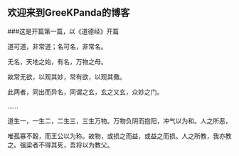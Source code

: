 ## 欢迎来到GreeKPanda的博客

###这是开篇第一篇，以《道德经》开篇

道可道，非常道；名可名，非常名。

无名，天地之始，有名，万物之母。

故常无欲，以观其妙，常有欲，以观其徼。

此两者，同出而异名，同谓之玄，玄之又玄，众妙之门。

……

道生一，一生二，二生三，三生万物。万物负阴而抱阳，冲气以为和。人之所恶，

唯孤寡不穀，而王公以为称。故物，或损之而益，或益之而损。人之所教，我亦教之。强梁者不得其死，吾将以为教父。
